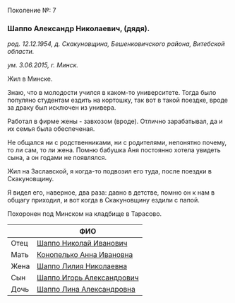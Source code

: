 Поколение №: 7

### Шаппо Александр Николаевич, (дядя).

_род. 12.12.1954, д. Скакуновщина, Бешенковичского района, Витебской области._

_ум. 3.06.2015, г. Минск._

Жил в Минске.

Знаю, что в молодости учился в каком-то университете. 
Тогда было популяно студентам ездить на кортошку, так вот в такой поездке, вроде за драку был исключен из универа.

Работал в фирме жены - завхозом (вроде). 
Отлично зарабатывал, да и их семья была обеспеченая.

Не общался ни с родственниками, ни с родителями, непонятно почему, то ли сам, то ли жена. 
Помню бабушка Аня постоянно хотела увидеть сына, а он годами не появлялся.

Жил на Заславской, я когда-то подвозил его туда, после поездки в Скакуновщину.

Я видел его, наверное, два раза: давно в детстве, помню он к нам в общагу приходил, и вот когда в Скакуновщину ездили с папой.

Похоронен под Минском на кладбище в Тарасово.

|      | ФИО                                                            |
|------|----------------------------------------------------------------|
| Отец | [Шаппо Николай Иванович](/ancestors/6-Шаппо-Николай-Иванович)  |
| Мать | [Конопелько Анна Ивановна](/ancestors/6-Конопелько-Анна-Ивановна) |
| Жена | [Шаппо Лилия Николаевна](/ancestors/7-Шаппо-Лилия-Николаевна) |
| Сын  | [Шаппо Игорь Александрович](/ancestors/8-Шаппо-Игорь-Александрович) |
| Дочь | [Шаппо Лина Александровна](/ancestors/8-Шаппо-Лина-Александровна) |
